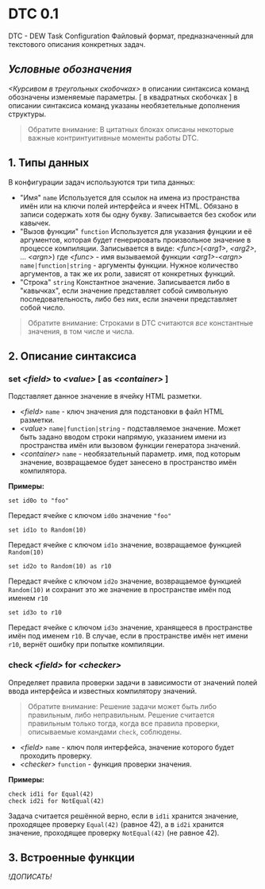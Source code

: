 # DTC 0.1

DTC - DEW Task Configuration 
Файловый формат, предназначенный для текстового описания конкретных задач. 


## *Условные обозначения*
*<Курсивом в треугольных скобочках>* в описании синтаксиса команд обозначены изменяемые параметры.
[ в квадратных скобочках ] в описании синтаксиса команд указаны необязетельные дополнения структуры.
> Обратите внимание:
> В цитатных блоках описаны некоторые важные контринтуитивные моменты работы DTC.

## 1. Типы данных
В конфигурации задач используются три типа данных:
- "Имя" `name`
Используется для ссылок на имена из пространства имён или на ключи полей интерфейса и ячеек HTML. 
Обязано в записи содержать хотя бы одну букву. Записывается без скобок или кавычек. 
- "Вызов функции" `function`
 Используется для указания фунцкии и её аргументов, которая будет генерировать произвольное значение в процессе компиляции. 
 Записывается в виде:
*\<func\>*(*\<arg1\>*, *\<arg2\>*, ... *\<argn\>*)
где *\<func\>* - имя вызываемой функции
*\<arg1\>*-*\<argn\>* `name|function|string` - аргументы функции. Нужное количество аргументов, а так же их роли, зависят от конкретных функций.
- "Строка" `string`
Константное значение. 
Записывается либо в "кавычках", если значение представляет собой символьную последовательность, либо без них, если значени представляет собой число.
> Обратите внимание:
> Строками в DTC считаются *все* константные значения, в том числе и числа.

## 2. Описание синтаксиса 

### set *\<field\>* to *\<value\>* [ as *\<container\>* ]
Подставляет данное значение в ячейку HTML разметки. 

- *\<field\>* `name` - ключ значения для подстановки в файл HTML разметки. 
- *\<value\>* `name|function|string` - подставляемое значение. Может быть задано вводом строки напрямую, указанием имени из пространства имён или вызовом функции генератора значений.
- *\<container\>* `name` - необязательный параметр. имя, под которым значение, возвращаемое *<value>* будет занесено в пространство имён компилятора. 

**Примеры:**
```
set id0o to "foo"
```
Передаст ячейке с ключом `id0o` значение `"foo"`

```
set id1o to Random(10)
```
Передаст ячейке с ключом `id1o` значение, возвращаемое функцией `Random(10)`

```
set id2o to Random(10) as r10
```
Передаст ячейке с ключом `id2o` значение, возвращаемое функцией `Random(10)` и сохранит это же значение в пространстве имён под именем `r10`

```
set id3o to r10
```
Передаст ячейке с ключом `id3o` значение, хранящееся в пространстве имён под именем `r10`. В случае, если в пространстве имён нет имени `r10`, вернёт ошибку при попытке компиляции.

### check *\<field\>* for *\<checker\>*
Определяет правила проверки задачи в зависимости от значений полей ввода интерфейса и известных компилятору значений. 
> Обратите внимание: 
> Решение задачи может быть либо правильным, либо неправильным.
> Решение считается правильным только тогда, когда все правила проверки, описываемые командами `check`, соблюдены. 
- *\<field\>* `name` - ключ поля интерфейса, значение которого будет проходить проверку. 
- *\<checker\>* `function` - функция проверки значения.

**Примеры:**
```
check id1i for Equal(42)
check id2i for NotEqual(42)
```
Задача считается решённой верно, если в `id1i` хранится значение, проходящее проверку `Equal(42)` (равное 42), а в `id2i` хранится значение, проходящее проверку `NotEqual(42)` (не равное 42).


## 3. Встроенные функции

*!ДОПИСАТЬ!*
